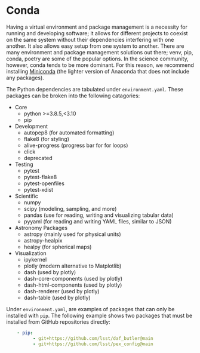 # Conda

Having a virtual environment and package management is a necessity for running and developing software; it allows for different projects to coexist on the same system without their dependencies interfering with one another. It also allows easy setup from one system to another.
There are many environment and package management solutions out there; venv, pip, conda, poetry are some of the popular options.
In the science community, however, conda tends to be more dominant. For this reason, we recommend installing [Miniconda](https://docs.conda.io/en/latest/miniconda.html) (the lighter version of Anaconda that does not include any packages).

The Python dependencies are tabulated under `environment.yaml`.
These packages can be broken into the following catagories:

- Core
    - python >=3.8.5,<3.10
    - pip
- Development
    - autopep8 (for automated formatting)
    - flake8 (for styling)
    - alive-progress (progress bar for for loops)
    - click
    - deprecated
- Testing
    - pytest
    - pytest-flake8
    - pytest-openfiles
    - pytest-xdist
- Scientific
    - numpy
    - scipy (modeling, sampling, and more)
    - pandas (use for reading, writing and visualizing tabular data)
    - pyyaml (for reading and writing YAML files, similar to JSON)
- Astronomy Packages
    - astropy (mainly used for physical units)
    - astropy-healpix
    - healpy (for spherical maps)
- Visualization
    - ipykernel
    - plotly (modern alternative to Matplotlib)
    - dash (used by plotly)
    - dash-core-components (used by plotly)
    - dash-html-components (used by plotly)
    - dash-renderer (used by plotly)
    - dash-table (used by plotly)

Under `environment.yaml`, are examples of packages that can only be installed with `pip`. The following example shows two packages that must be installed from GitHub repositories directly:

```yaml
    - pip:
          - git+https://github.com/lsst/daf_butler@main
          - git+https://github.com/lsst/pex_config@main
```
